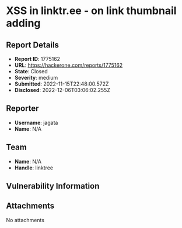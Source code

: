 # XSS in linktr.ee - on link thumbnail adding

## Report Details
- **Report ID**: 1775162
- **URL**: https://hackerone.com/reports/1775162
- **State**: Closed
- **Severity**: medium
- **Submitted**: 2022-11-15T22:48:00.572Z
- **Disclosed**: 2022-12-06T03:06:02.255Z

## Reporter
- **Username**: jagata
- **Name**: N/A

## Team
- **Name**: N/A
- **Handle**: linktree

## Vulnerability Information


## Attachments
No attachments
